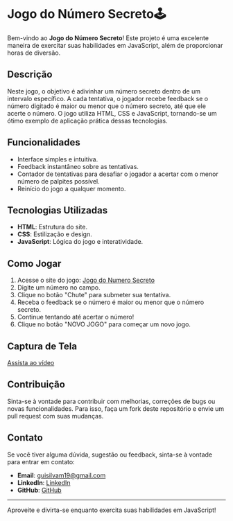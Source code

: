 # Jogo do Número Secreto🕹️

Bem-vindo ao **Jogo do Número Secreto**! Este projeto é uma excelente maneira de exercitar suas habilidades em JavaScript, além de proporcionar horas de diversão.

## Descrição

Neste jogo, o objetivo é adivinhar um número secreto dentro de um intervalo específico. A cada tentativa, o jogador recebe feedback se o número digitado é maior ou menor que o número secreto, até que ele acerte o número. O jogo utiliza HTML, CSS e JavaScript, tornando-se um ótimo exemplo de aplicação prática dessas tecnologias.

## Funcionalidades

- Interface simples e intuitiva.
- Feedback instantâneo sobre as tentativas.
- Contador de tentativas para desafiar o jogador a acertar com o menor número de palpites possível.
- Reinício do jogo a qualquer momento.

## Tecnologias Utilizadas

- **HTML**: Estrutura do site.
- **CSS**: Estilização e design.
- **JavaScript**: Lógica do jogo e interatividade.

## Como Jogar

1. Acesse o site do jogo: [Jogo do Numero Secreto](https://guilherme-silvam.github.io/jogo-numero-secreto/
)
2. Digite um número no campo.
3. Clique no botão "Chute" para submeter sua tentativa.
4. Receba o feedback se o número é maior ou menor que o número secreto.
5. Continue tentando até acertar o número!
6. Clique no botão "NOVO JOGO" para começar um novo jogo.

## Captura de Tela

[Assista ao vídeo](./src/img/Gravando%202024-07-22%20211920.mp4)

## Contribuição

Sinta-se à vontade para contribuir com melhorias, correções de bugs ou novas funcionalidades. Para isso, faça um fork deste repositório e envie um pull request com suas mudanças.


## Contato

Se você tiver alguma dúvida, sugestão ou feedback, sinta-se à vontade para entrar em contato:

- **Email**: guisilvam19@gmail.com
- **LinkedIn**: [LinkedIn](https://www.linkedin.com/in/s/)
- **GitHub**: [GitHub](https://github.com/guilherme-silvam)

---

Aproveite e divirta-se enquanto exercita suas habilidades em JavaScript!
